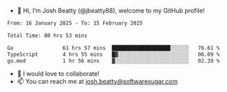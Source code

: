 - 👋 Hi, I’m Josh Beatty (@jbeatty88), welcome to my GitHub profile!

<!--START_SECTION:waka-->

```txt
From: 16 January 2025 - To: 15 February 2025

Total Time: 80 hrs 53 mins

Go                61 hrs 57 mins  ███████████████████░░░░░░   76.61 %
TypeScript        4 hrs 55 mins   █▓░░░░░░░░░░░░░░░░░░░░░░░   06.09 %
go.mod            1 hr 56 mins    ▓░░░░░░░░░░░░░░░░░░░░░░░░   02.39 %
```

<!--END_SECTION:waka-->

- 💞️ I would love to collaborate!
- 📫 You can reach me at josh.beatty@softwaresugar.com

<!---
jbeatty88/jbeatty88 is a ✨ special ✨ repository because its `README.md` (this file) appears on your GitHub profile.
You can click the Preview link to take a look at your changes.
--->
